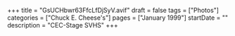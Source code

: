 +++
title = "GsUCHbwr63FfcLfDjSyV.avif"
draft = false
tags = ["Photos"]
categories = ["Chuck E. Cheese's"]
pages = ["January 1999"]
startDate = ""
description = "CEC-Stage SVHS"
+++
